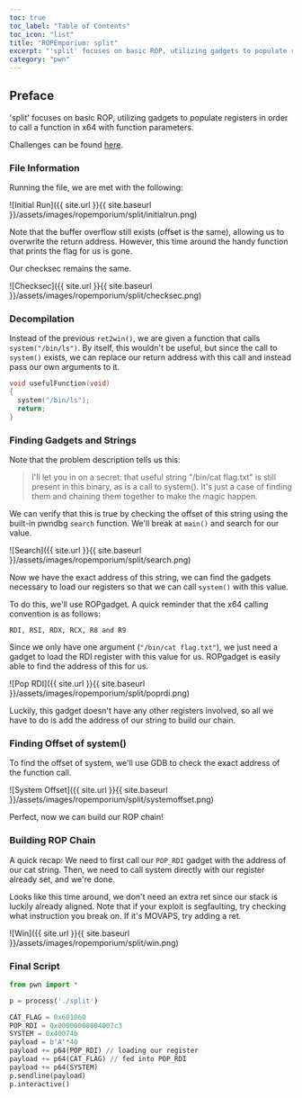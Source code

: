 ```yaml
---
toc: true
toc_label: "Table of Contents"
toc_icon: "list"
title: "ROPEmporium: split"
excerpt: "'split' focuses on basic ROP, utilizing gadgets to populate registers in order to call a function in x64 with function parameters."
category: "pwn"
---
```

## Preface
'split' focuses on basic ROP, utilizing gadgets to populate registers in order to call a function in x64 with function parameters.

Challenges can be found [here](https://ropemporium.com/).
### File Information
Running the file, we are met with the following:

![Initial Run]({{ site.url }}{{ site.baseurl }}/assets/images/ropemporium/split/initialrun.png)

Note that the buffer overflow still exists (offset is the same), allowing us to overwrite the return address. However, this time around the handy function that prints the flag for us is gone.

Our checksec remains the same.

![Checksec]({{ site.url }}{{ site.baseurl }}/assets/images/ropemporium/split/checksec.png)
### Decompilation
Instead of the previous `ret2win()`, we are given a function that calls `system("/bin/ls")`. By itself, this wouldn't be useful, but since the call to `system()` exists, we can replace our return address with this call and instead pass our own arguments to it.

```c
void usefulFunction(void)
{
  system("/bin/ls");
  return;
}
```
### Finding Gadgets and Strings
Note that the problem description tells us this:
>I'll let you in on a secret: that useful string "/bin/cat flag.txt" is still present in this binary, as is a call to system(). It's just a case of finding them and chaining them together to make the magic happen.

We can verify that this is true by checking the offset of this string using the built-in pwndbg `search` function. We'll break at `main()` and search for our value.

![Search]({{ site.url }}{{ site.baseurl }}/assets/images/ropemporium/split/search.png)

Now we have the exact address of this string, we can find the gadgets necessary to load our registers so that we can call `system()` with this value.

To do this, we'll use ROPgadget. A quick reminder that the x64 calling convention is as follows:

`RDI, RSI, RDX, RCX, R8 and R9`

Since we only have one argument (`"/bin/cat flag.txt"`), we just need a gadget to load the RDI register with this value for us. ROPgadget is easily able to find the address of this for us.

![Pop RDI]({{ site.url }}{{ site.baseurl }}/assets/images/ropemporium/split/poprdi.png)

Luckily, this gadget doesn't have any other registers involved, so all we have to do is add the address of our string to build our chain.
### Finding Offset of system()
To find the offset of system, we'll use GDB to check the exact address of the function call.

![System Offset]({{ site.url }}{{ site.baseurl }}/assets/images/ropemporium/split/systemoffset.png)

Perfect, now we can build our ROP chain!
### Building ROP Chain
A quick recap:
We need to first call our `POP_RDI` gadget with the address of our cat string. Then, we need to call system directly with our register already set, and we're done.

Looks like this time around, we don't need an extra ret since our stack is luckily already aligned. Note that if your exploit is segfaulting, try checking what instruction you break on. If it's MOVAPS, try adding a ret.

![Win]({{ site.url }}{{ site.baseurl }}/assets/images/ropemporium/split/win.png)
### Final Script
```python
from pwn import *

p = process('./split')

CAT_FLAG = 0x601060
POP_RDI = 0x00000000004007c3
SYSTEM = 0x40074b
payload = b'A'*40
payload += p64(POP_RDI) // loading our register
payload += p64(CAT_FLAG) // fed into POP_RDI
payload += p64(SYSTEM)
p.sendline(payload)
p.interactive()
```
